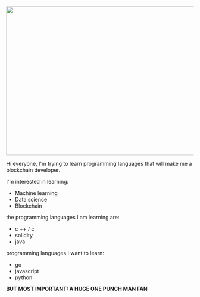 <img src="https://media.giphy.com/media/VXJWhaO7afRe/giphy.gif" width="1000" height="400" /> 

<!--
**leonardogonfiantini/leonardogonfiantini** is a ✨ _special_ ✨ repository because its `README.md` (this file) appears on your GitHub profile.

Here are some ideas to get you started:

- 🔭 I’m currently working on ...
- 🌱 I’m currently learning ...
- 👯 I’m looking to collaborate on ...
- 🤔 I’m looking for help with ...
- 💬 Ask me about ...
- 📫 How to reach me: ...
- 😄 Pronouns: ...
- ⚡ Fun fact: ...
-->


Hi everyone, I'm trying to learn programming languages ​​that will make me a blockchain developer.

I'm interested in learning:
- Machine learning
- Data science
- Blockchain

the programming languages ​​I am learning are:
- c ++ / c
- solidity
- java

programming languages ​​I want to learn:
- go
- javascript
- python

**BUT MOST IMPORTANT: A HUGE ONE PUNCH MAN FAN**
